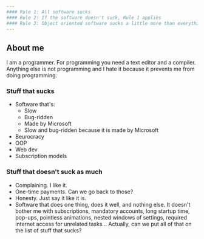 ```yaml
---
#### Rule 1: All software sucks
#### Rule 2: If the software doesn't suck, Rule 1 applies
#### Rule 3: Object oriented software sucks a little more than everything else
---
```


## About me
I am a programmer. For programming you need a text editor and a compiler. Anything else is not programming and I hate it because it prevents me from doing programming.

### Stuff that sucks
* Software that's:
  * Slow
  * Bug-ridden
  * Made by Microsoft
  * Slow and bug-ridden because it is made by Microsoft
* Beurocracy 
* OOP
* Web dev
* Subscription models

### Stuff that doesn't suck as much
* Complaining. I like it.
* One-time payments. Can we go back to those?
* Honesty. Just say it like it is.
* Software that does one thing, does it well, and nothing else. It doesn't bother me with subscriptions, mandatory accounts, long startup time, pop-ups, pointless animations, nested windows of settings, required internet access for unrelated tasks... Actually, can we put all of that on the list of stuff that sucks?
